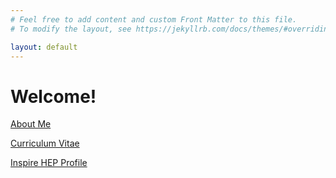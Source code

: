 ```yaml
---
# Feel free to add content and custom Front Matter to this file.
# To modify the layout, see https://jekyllrb.com/docs/themes/#overriding-theme-defaults

layout: default
---
```


# Welcome!

[About Me](/about.md)

[Curriculum Vitae](/assets/LangfordResume.pdf)

[Inspire HEP Profile](http://inspirehep.net/author/profile/T.J.Langford.1)
